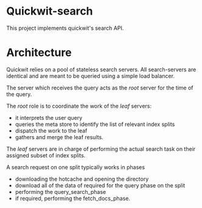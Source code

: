 # Quickwit-search

This project implements quickwit's search API.

# Architecture

Quickwit relies on a pool of stateless search servers.
All search-servers are identical and are meant to be queried using a simple load balancer.

The server which receives the query acts as the *root* server for the time of the query.

The *root* role is to coordinate the work of the *leaf* servers:
- it interprets the user query
- queries the meta store to identify the list of relevant index splits
- dispatch the work to the leaf
- gathers and merge the leaf results.

The *leaf* servers are in charge of performing the actual search task on their
assigned subset of index splits.

A search request on one split typically works in phases
- downloading the hotcache and opening the directory
- download all of the data of required for the query phase on the split
- performing the query_search_phase
- if required, performing the fetch_docs_phase.

